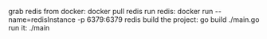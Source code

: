 grab redis from docker: docker pull redis
run redis: docker run --name=redisInstance -p 6379:6379 redis
build the project: go build ./main.go
run it: ./main